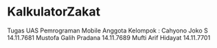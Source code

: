 # KalkulatorZakat
Tugas UAS Pemrograman Mobile
Anggota Kelompok :
Cahyono Joko S        14.11.7681
Mustofa Galih Pradana 14.11.7689
Mufti Arif Hidayat    14.11.7701
